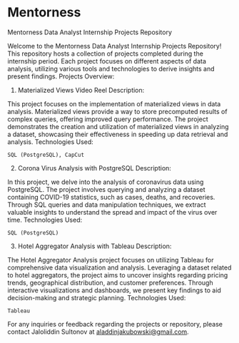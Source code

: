# Mentorness
Mentorness Data Analyst Internship Projects Repository

Welcome to the Mentorness Data Analyst Internship Projects Repository! This repository hosts a collection of projects completed during the internship period. Each project focuses on different aspects of data analysis, utilizing various tools and technologies to derive insights and present findings.
Projects Overview:
1. Materialized Views Video Reel
Description:

This project focuses on the implementation of materialized views in data analysis. Materialized views provide a way to store precomputed results of complex queries, offering improved query performance. The project demonstrates the creation and utilization of materialized views in analyzing a dataset, showcasing their effectiveness in speeding up data retrieval and analysis.
Technologies Used:

    SQL (PostgreSQL), CapCut

2. Corona Virus Analysis with PostgreSQL
Description:

In this project, we delve into the analysis of coronavirus data using PostgreSQL. The project involves querying and analyzing a dataset containing COVID-19 statistics, such as cases, deaths, and recoveries. Through SQL queries and data manipulation techniques, we extract valuable insights to understand the spread and impact of the virus over time.
Technologies Used:

    SQL (PostgreSQL)

3. Hotel Aggregator Analysis with Tableau
Description:

The Hotel Aggregator Analysis project focuses on utilizing Tableau for comprehensive data visualization and analysis. Leveraging a dataset related to hotel aggregators, the project aims to uncover insights regarding pricing trends, geographical distribution, and customer preferences. Through interactive visualizations and dashboards, we present key findings to aid decision-making and strategic planning.
Technologies Used:

    Tableau

For any inquiries or feedback regarding the projects or repository, please contact Jaloliddin Sultonov at aladdinjakubowski@gmail.com.

